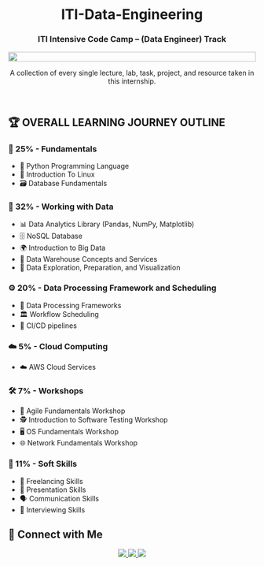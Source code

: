 <h1 align="center">ITI-Data-Engineering</h1>
<h3 align="center">ITI Intensive Code Camp – (Data Engineer) Track</h3>

<p align="center">
  <img src="https://i.imgur.com/dBaSKWF.gif" height="20" width="100%">
</p>

<p align="center">
  A collection of every single lecture, lab, task, project, and resource taken in this internship.
</p>

<br>

  
## 🏆 OVERALL LEARNING JOURNEY OUTLINE

### 🎯 25% - Fundamentals
- 🐍 Python Programming Language
- 🐧 Introduction To Linux
- 🗃️ Database Fundamentals

### 📂 32% - Working with Data
- 📊 Data Analytics Library (Pandas, NumPy, Matplotlib)
- 🗄️ NoSQL Database
- 🌍 Introduction to Big Data
- 🏢 Data Warehouse Concepts and Services
- 🎨 Data Exploration, Preparation, and Visualization
  
### ⚙️ 20% - Data Processing Framework and Scheduling
- 💾 Data Processing Frameworks
- 🏛️ Workflow Scheduling
- 🔁 CI/CD pipelines

### ☁️ 5% - Cloud Computing
- ☁️ AWS Cloud Services

### 🛠️ 7% - Workshops
- 📌 Agile Fundamentals Workshop
- 🕵️ Introduction to Software Testing Workshop
- 🖥️ OS Fundamentals Workshop
- 🌐 Network Fundamentals Workshop

### 🤝 11% - Soft Skills
- 💼 Freelancing Skills
- 🎤 Presentation Skills
- 🗣️ Communication Skills
- 🎯 Interviewing Skills

## 🔗 Connect with Me  
<p align="center">
  <a href="https://www.linkedin.com/in/omar-mohamed-elgharib-2a337814b/">
    <img src="https://img.shields.io/badge/LinkedIn-OmarElgharib-0077B5?style=for-the-badge&logo=linkedin&logoColor=white">
  </a>
  <a href="https://github.com/oelghareeb">
    <img src="https://img.shields.io/badge/GitHub-OmarElgharib-181717?style=for-the-badge&logo=github">
  </a>
  <a href="mailto:oelghareeb@gmail.com">
    <img src="https://img.shields.io/badge/oelghareeb@gmail.com-D14836?style=for-the-badge&logo=gmail&logoColor=white">
  </a>
</p>

